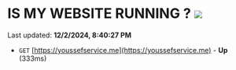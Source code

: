 # IS MY WEBSITE RUNNING ? [![](https://img.shields.io/static/v1?label=Sponsor&message=%E2%9D%A4&logo=GitHub&color=%23fe8e86)](https://github.com/sponsors/Youssef-Lehmam)

Last updated: **12/2/2024, 8:40:27 PM**

- `GET` [https://youssefservice.me](https://youssefservice.me) - **Up** (333ms)
